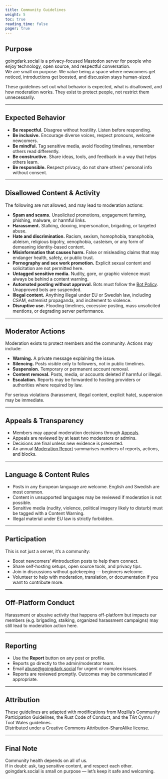 ```yaml
---
title: Community Guidelines
weight: 5
toc: true
reading_time: false
pager: true
---
```


## Purpose

goingdark.social is a privacy-focused Mastodon server for people who enjoy technology, open source, and respectful conversation.  
We are small on purpose. We value being a space where newcomers get noticed, introductions get boosted, and discussion stays human-sized.  

These guidelines set out what behavior is expected, what is disallowed, and how moderation works. They exist to protect people, not restrict them unnecessarily.  

---

## Expected Behavior

- **Be respectful.** Disagree without hostility. Listen before responding.  
- **Be inclusive.** Encourage diverse voices, respect pronouns, welcome newcomers.  
- **Be mindful.** Tag sensitive media, avoid flooding timelines, remember others read differently.  
- **Be constructive.** Share ideas, tools, and feedback in a way that helps others learn.  
- **Be responsible.** Respect privacy, do not share others’ personal info without consent.  

---

## Disallowed Content & Activity

The following are not allowed, and may lead to moderation actions:

- **Spam and scams.** Unsolicited promotions, engagement farming, phishing, malware, or harmful links.  
- **Harassment.** Stalking, doxxing, impersonation, brigading, or targeted abuse.  
- **Hate and discrimination.** Racism, sexism, homophobia, transphobia, ableism, religious bigotry, xenophobia, casteism, or any form of demeaning identity-based content.  
- **Misinformation that causes harm.** False or misleading claims that may endanger health, safety, or public trust.  
- **Pornography and sex work promotion.** Explicit sexual content and solicitation are not permitted here.  
- **Untagged sensitive media.** Nudity, gore, or graphic violence must always be behind a content warning.  
- **Automated posting without approval.** Bots must follow the [Bot Policy](/docs/policies/bots-and-automation/). Unapproved bots are suspended.  
- **Illegal content.** Anything illegal under EU or Swedish law, including CSAM, extremist propaganda, and incitement to violence.  
- **Disruptive use.** Flooding timelines, excessive posting, mass unsolicited mentions, or degrading server performance.  

---

## Moderator Actions

Moderation exists to protect members and the community. Actions may include:

- **Warning.** A private message explaining the issue.  
- **Silencing.** Posts visible only to followers, not in public timelines.  
- **Suspension.** Temporary or permanent account removal.  
- **Content removal.** Posts, media, or accounts deleted if harmful or illegal.  
- **Escalation.** Reports may be forwarded to hosting providers or authorities where required by law.  

For serious violations (harassment, illegal content, explicit hate), suspension may be immediate.  

---

## Appeals & Transparency

- Members may appeal moderation decisions through [Appeals](/docs/legal/appeals/).  
- Appeals are reviewed by at least two moderators or admins.  
- Decisions are final unless new evidence is presented.  
- An annual [Moderation Report](/docs/policies/moderation-report/) summarises numbers of reports, actions, and blocks.  

---

## Language & Content Rules

- Posts in any European language are welcome. English and Swedish are most common.  
- Content in unsupported languages may be reviewed if moderation is not possible.  
- Sensitive media (nudity, violence, political imagery likely to disturb) must be tagged with a Content Warning.  
- Illegal material under EU law is strictly forbidden.  

---

## Participation

This is not just a server, it’s a community:  

- Boost newcomers’ #introduction posts to help them connect.  
- Share self-hosting setups, open source tools, and privacy tips.  
- Join in discussions without gatekeeping — beginners welcome.  
- Volunteer to help with moderation, translation, or documentation if you want to contribute more.  

---

## Off-Platform Conduct

Harassment or abusive activity that happens off-platform but impacts our members (e.g. brigading, stalking, organized harassment campaigns) may still lead to moderation action here.  

---

## Reporting

- Use the **Report** button on any post or profile.  
- Reports go directly to the admin/moderator team.  
- Email [abuse@goingdark.social](mailto:abuse@goingdark.social) for urgent or complex issues.  
- Reports are reviewed promptly. Outcomes may be communicated if appropriate.  

---

## Attribution

These guidelines are adapted with modifications from Mozilla’s Community Participation Guidelines, the Rust Code of Conduct, and the Tŵt Cymru / Toot Wales guidelines.  
Distributed under a Creative Commons Attribution-ShareAlike license.  

---

## Final Note

Community health depends on all of us.  
If in doubt: ask, tag sensitive content, and respect each other.  
goingdark.social is small on purpose — let’s keep it safe and welcoming.  
